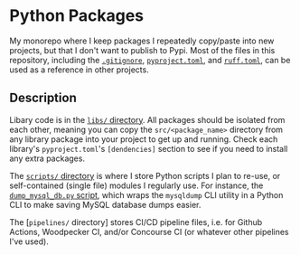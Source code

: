 # Python Packages

My monorepo where I keep packages I repeatedly copy/paste into new projects, but that I don't want to publish to Pypi. Most of the files in this repository, including the [`.gitignore`](.gitignore), [`pyproject.toml`](pyproject.toml), and [`ruff.toml`](ruff.toml), can be used as a reference in other projects.

## Description

Libary code is in the [`libs/` directory](./libs/). All packages should be isolated from each other, meaning you can copy the `src/<package_name>` directory from any library package into your project to get up and running. Check each library's `pyproject.toml`'s `[dendencies]` section to see if you need to install any extra packages.

The [`scripts/` directory](./scripts/) is where I store Python scripts I plan to re-use, or self-contained (single file) modules I regularly use. For instance, the [`dump_mysql_db.py` script](./scripts/database/mysql/dump_mysql_db.py), which wraps the `mysqldump` CLI utility in a Python CLI to make saving MySQL database dumps easier.

The [`pipelines/` directory] stores CI/CD pipeline files, i.e. for Github Actions, Woodpecker CI, and/or Concourse CI (or whatever other pipelines I've used).

